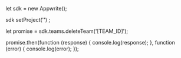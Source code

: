 let sdk = new Appwrite();

sdk
    setProject('')
;

let promise = sdk.teams.deleteTeam('[TEAM_ID]');

promise.then(function (response) {
    console.log(response);
}, function (error) {
    console.log(error);
});